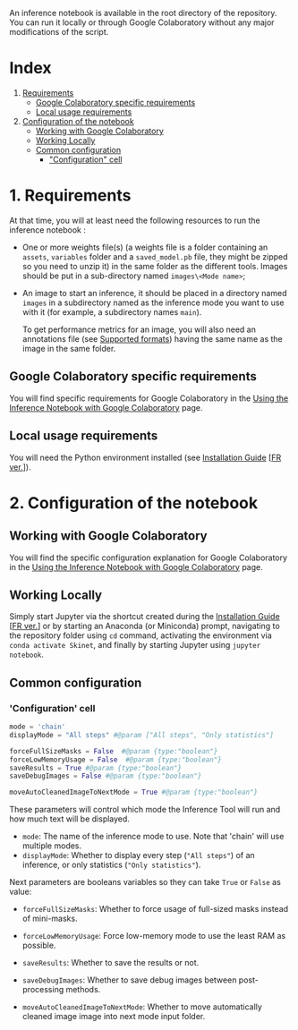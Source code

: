 An inference notebook is available in the root directory of the repository. You can run it locally or through Google Colaboratory without any major modifications of the script.

# Index
1. [Requirements](#1-requirements)
   * [Google Colaboratory specific requirements](#google-colaboratory-specific-requirements)
   * [Local usage requirements](#local-usage-requirements)
2. [Configuration of the notebook](2-configuration-of-the-notebook)
   * [Working with Google Colaboratory](#working-with-google-colaboratory)
   * [Working Locally](#working-locally)
   * [Common configuration](#common-configuration)
      * ["Configuration" cell](#configuration-cell)

# 1. Requirements
At that time, you will at least need the following resources to run the inference notebook : 
* One or more weights file(s) (a weights file is a folder containing an `assets`, `variables` folder and a `saved_model.pb` file, they might be zipped so you need to unzip it) in the same folder as the different tools. Images should be put in a sub-directory named `images\<Mode name>`;

* An image to start an inference, it should be placed in a directory named `images` in a subdirectory named as the inference mode you want to use with it (for example, a subdirectory names `main`).

  To get performance metrics for an image, you will also need an annotations file (see [Supported formats](Annotations-format-compatibility.md#supported-formats)) having the same name as the image in the same folder.

## Google Colaboratory specific requirements
You will find specific requirements for Google Colaboratory in the [Using the Inference Notebook with Google Colaboratory](Using-the-Inference-Notebook-with-Google-Colaboratory.md#specific-requirements) page.

## Local usage requirements
You will need the Python environment installed (see [Installation Guide](Installation-Guide.md) [[FR ver.](Guide-d'installation.md)]).

# 2. Configuration of the notebook
## Working with Google Colaboratory
You will find the specific configuration explanation for Google Colaboratory in the [Using the Inference Notebook with Google Colaboratory](Using-the-Inference-Notebook-with-Google-Colaboratory.md#configuration-of-the-notebook) page.


## Working Locally
Simply start Jupyter via the shortcut created during the [Installation Guide](Installation-Guide.md) [[FR ver.](Guide-d'installation.md)] or by starting an Anaconda (or Miniconda) prompt, navigating to the repository folder using `cd` command, activating the environment via `conda activate Skinet`, and finally by starting Jupyter using `jupyter notebook`.


## Common configuration
### 'Configuration' cell
```Python
mode = 'chain'
displayMode = "All steps" #@param ["All steps", "Only statistics"]

forceFullSizeMasks = False  #@param {type:"boolean"}
forceLowMemoryUsage = False  #@param {type:"boolean"}
saveResults = True #@param {type:"boolean"}
saveDebugImages = False #@param {type:"boolean"}

moveAutoCleanedImageToNextMode = True #@param {type:"boolean"}
```

These parameters will control which mode the Inference Tool will run and how much text will be displayed.


* `mode`: The name of the inference mode to use. Note that 'chain' will use multiple modes. 
* `displayMode`: Whether to display every step (`"All steps"`) of an inference, or only statistics (`"Only statistics"`). 



Next parameters are booleans variables so they can take `True` or `False` as value:


* `forceFullSizeMasks`: Whether to force usage of full-sized masks instead of mini-masks.

* `forceLowMemoryUsage`: Force low-memory mode to use the least RAM as possible.

* `saveResults`: Whether to save the results or not.

* `saveDebugImages`: Whether to save debug images between post-processing methods.

    


* `moveAutoCleanedImageToNextMode`: Whether to move automatically cleaned image image into next mode input folder.
